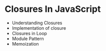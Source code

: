 # Closures In JavaScript

- Understanding Closures
- Implementation of closure
- Closures in Loop
- Module Pattern
- Memoization